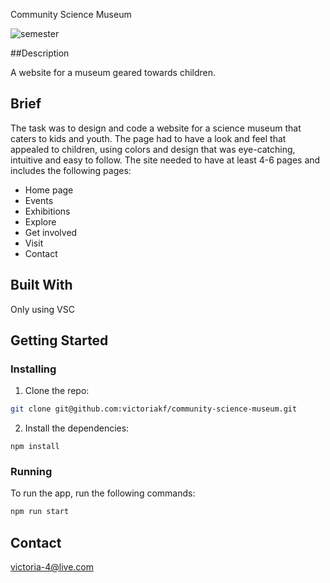 Community Science Museum

![semester](https://user-images.githubusercontent.com/87649682/222992671-680cc9e7-8ca2-4518-8a0b-eee1ca0aff74.png)

##Description

A website for a museum geared towards children.

## Brief
The task was to design and code a website for a science museum that caters to kids and youth. 
The page had to have a look and feel that appealed to children, using colors and design that was eye-catching, intuitive and easy to follow. The site needed to have at least 4-6 pages and includes the following pages:

-	Home page
-	Events
-	Exhibitions
-	Explore
- Get involved
- Visit
- Contact

## Built With
Only using VSC

## Getting Started

### Installing

1. Clone the repo:

```bash
git clone git@github.com:victoriakf/community-science-museum.git
```

2. Install the dependencies:

```
npm install
```

### Running

To run the app, run the following commands:

```bash
npm run start
```

## Contact

victoria-4@live.com
